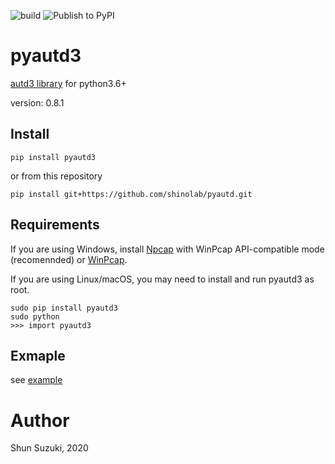 ![build](https://github.com/shinolab/pyautd/workflows/build/badge.svg)
![Publish to PyPI](https://github.com/shinolab/pyautd/workflows/Publish%20to%20PyPI/badge.svg)

# pyautd3

[autd3 library](https://github.com/shinolab/autd3-library-software) for python3.6+

version: 0.8.1

## Install

```
pip install pyautd3
```
or from this repository
```
pip install git+https://github.com/shinolab/pyautd.git
```

## Requirements

If you are using Windows, install [Npcap](https://nmap.org/npcap/) with WinPcap API-compatible mode (recomennded) or [WinPcap](https://www.winpcap.org/).

If you are using Linux/macOS, you may need to install and run pyautd3 as root. 
```
sudo pip install pyautd3
sudo python
>>> import pyautd3
``` 

## Exmaple

see [example](./example)

# Author

Shun Suzuki, 2020
